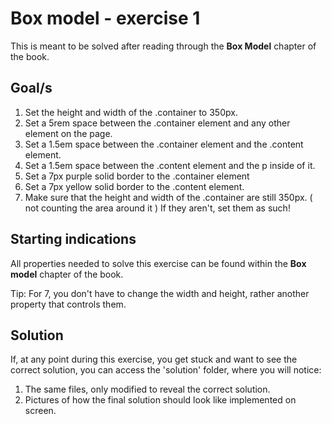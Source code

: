 # Box model - exercise 1

This is meant to be solved after reading through the **Box Model** chapter of the book.

## Goal/s
1. Set the height and width of the .container to 350px.
2. Set a 5rem space between the .container element and any other element on the page.
3. Set a 1.5em space between the .container element and the .content element.
4. Set a 1.5em space between the .content element and the p inside of it.
5. Set a 7px purple solid border to the .container element
6. Set a 7px yellow solid border to the .content element.
7. Make sure that the height and width of the .container are still 350px. ( not counting the area around it ) If they aren't, set them as such! 

## Starting indications 
All properties needed to solve this exercise can be found within the **Box model** chapter of the book. 

Tip: For 7, you don't have to change the width and height, rather another property that controls them.

## Solution
If, at any point during this exercise, you get stuck and want to see the correct solution, you can access the 'solution' folder, where you will notice:
1. The same files, only modified to reveal the correct solution.
2. Pictures of how the final solution should look like implemented on screen.